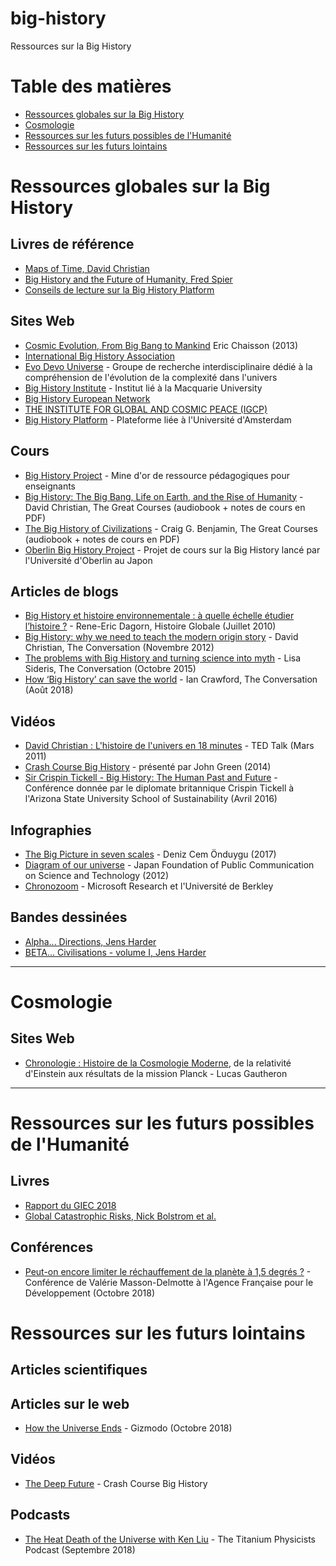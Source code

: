 # big-history
Ressources sur la Big History

# Table des matières

- [Ressources globales sur la Big History](#Ressources-globales-sur-la-Big-History)
- [Cosmologie](#Cosmologie)
- [Ressources sur les futurs possibles de l'Humanité](#Ressources-sur-les-futurs-possibles-de-lHumanité)
- [Ressources sur les futurs lointains](#Ressources-sur-les-futurs-lointains)

# Ressources globales sur la Big History

## Livres de référence

- [Maps of Time, David Christian](https://www.ucpress.edu/book/9780520271449/maps-of-time)
- [Big History and the Future of Humanity, Fred Spier](https://www.wiley.com/en-us/Big+History+and+the+Future+of+Humanity-p-9781444334210)
- [Conseils de lecture sur la Big History Platform](http://bighistoryplatform.weebly.com/literature.html)

## Sites Web

- [Cosmic Evolution, From Big Bang to Mankind](https://www.cfa.harvard.edu/~ejchaisson/cosmic_evolution/docs/splash.html) Eric Chaisson (2013)
- [International Big History Association](https://bighistory.org/)
- [Evo Devo Universe](http://evodevouniverse.com/) - Groupe de recherche interdisciplinaire dédié à la compréhension de l'évolution de la complexité dans l'univers
- [Big History Institute](https://www.mq.edu.au/bighistory) - Institut lié à la Macquarie University
- [Big History European Network](https://ibha.wildapricot.org/European-Big-History-Network)
- [THE INSTITUTE FOR GLOBAL AND COSMIC PEACE (IGCP)](https://ibha.wildapricot.org/Earth-and-Space-Institute)
- [Big History Platform](http://bighistoryplatform.weebly.com/) - Plateforme liée à l'Université d'Amsterdam

## Cours

- [Big History Project](https://school.bighistoryproject.com/bhplive) - Mine d'or de ressource pédagogiques pour enseignants
- [Big History: The Big Bang, Life on Earth, and the Rise of Humanity](https://www.audible.fr/pd/Big-History-The-Big-Bang-Life-on-Earth-and-the-Rise-of-Humanity-Livre-Audio/B00DB4N9AA) -  David Christian, The Great Courses (audiobook + notes de cours en PDF)
- [The Big History of Civilizations](https://www.audible.fr/pd/The-Big-History-of-Civilizations-Livre-Audio/B01N56PARI) -  Craig G. Benjamin, The Great Courses (audiobook + notes de cours en PDF)
- [Oberlin Big History Project](http://obhp.org/en/) - Projet de cours sur la Big History lancé par l'Université d'Oberlin au Japon

## Articles de blogs

- [Big History et histoire environnementale : à quelle échelle étudier l’histoire ?](http://blogs.histoireglobale.com/big-history-et-histoire-environnementale-a-quelle-echelle-etudier-lhistoire_474) - Rene-Eric Dagorn, Histoire Globale (Juillet 2010)
- [Big History: why we need to teach the modern origin story](https://theconversation.com/big-history-why-we-need-to-teach-the-modern-origin-story-10405) - David Christian, The Conversation (Novembre 2012)
- [The problems with Big History and turning science into myth](http://theconversation.com/the-problems-with-big-history-and-turning-science-into-myth-48225) - Lisa Sideris, The Conversation (Octobre 2015)
- [How ‘Big History’ can save the world](http://theconversation.com/how-big-history-can-save-the-world-100815) - Ian Crawford, The Conversation (Août 2018)

## Vidéos

- [David Christian : L'histoire de l'univers en 18 minutes](https://www.ted.com/talks/david_christian_big_history?language=fr) - TED Talk (Mars 2011)
- [Crash Course Big History](https://www.youtube.com/watch?v=tq6be-CZJ3w&list=PL8dPuuaLjXtMczXZUmjb3mZSU1Roxnrey) - présenté par John Green (2014)
- [Sir Crispin Tickell - Big History: The Human Past and Future](https://schoolofsustainability.asu.edu/media/video/big-history-the-human-past-and-future/) - Conférence donnée par le diplomate britannique Crispin Tickell à l'Arizona State University School of Sustainability (Avril 2016)

## Infographies

- [The Big Picture in seven scales](https://www.denizcemonduygu.com/portfolio/the-big-picture-in-seven-scales/) - Deniz Cem Önduygu (2017)
- [Diagram of our universe](https://www.nao.ac.jp/study/uchuzu2013/scroll/en.html) - Japan Foundation of Public Communication on Science and Technology (2012)
- [Chronozoom](http://chronozoom.com/#/t00000000-0000-0000-0000-000000000000@x=0) - Microsoft Research et l'Université de Berkley

## Bandes dessinées

- [Alpha... Directions, Jens Harder](https://www.actes-sud.fr/catalogue/beaux-livres/alpha)
- [BETA... Civilisations - volume I, Jens Harder](https://www.actes-sud.fr/catalogue/lan-2/beta-civilisations)

---

# Cosmologie

## Sites Web

- [Chronologie : Histoire de la Cosmologie Moderne](https://cosmology.education/?fbclid=IwAR3FG0WmM07a5gn89gZvwk-_frHzroNLWmHMLFLNJziFEWUwc46x2ey2KRc#!), de la relativité d'Einstein aux résultats de la mission Planck - Lucas Gautheron

--- 

# Ressources sur les futurs possibles de l'Humanité

## Livres

- [Rapport du GIEC 2018](http://www.ipcc.ch/report/sr15/)
- [Global Catastrophic Risks, Nick Bolstrom et al.](https://global.oup.com/academic/product/global-catastrophic-risks-9780199606504?cc=fr&lang=en&)

## Conférences

- [Peut-on encore limiter le réchauffement de la planète à 1,5 degrés ?](https://vimeo.com/295986064) - Conférence de Valérie Masson-Delmotte à l'Agence Française pour le Développement (Octobre 2018)

# Ressources sur les futurs lointains

## Articles scientifiques

## Articles sur le web

- [How the Universe Ends](https://gizmodo.com/how-the-universe-ends-1829694851?fbclid=IwAR0Spz-1ccOEFrdncVxh55zEYBhb--tsc5Z4sJegXsLyKqPtj_tmbFNI0LA) - Gizmodo (Octobre 2018)

## Vidéos

- [The Deep Future](https://youtu.be/kq1HUTLtNW4) - Crash Course Big History

## Podcasts

- [The Heat Death of the Universe with Ken Liu](http://titaniumphysicists.brachiolopemedia.com/2018/09/09/episode-78-the-heat-death-of-the-universe-with-ken-liu/) - The Titanium Physicists Podcast (Septembre 2018) 
